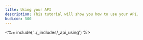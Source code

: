 ```yaml
---
title: Using your API
description: This tutorial will show you how to use your API.
budicon: 500
---
```


<%= include('../_includes/_api_using') %>
